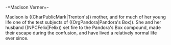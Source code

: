 -=Madison Verner=-

Madison is ((CharPublicMark|Trenton's)) mother, and for much of her young life one of the test subjects of ((OrgPandora|Pandora's Box)). She and her husband ((NPCFelix|Felix)) set fire to the Pandora's Box compound, made their escape during the confusion, and have lived a relatively normal life ever since.
